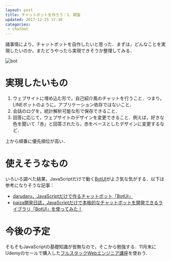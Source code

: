 ```yaml
---
layout: post
title: チャットボットを作ろう：1．調査
updated: 2017-12-25 17:30
categories:
 - chatbot
---
```


諸事情により，チャットボットを自作したいと思った．まずは，どんなことを実現したいのか，またどうやったら実現できそうか整理してみる．

![bot]({{site.baseurl}}/images/2017-12-25-bot.png)

# 実現したいもの

1. ウェブサイトに埋め込む形で，自己紹介風のチャットを行うこと．つまり，LINEボットのように，アプリケーション依存ではないこと．
2. 会話のログを，統計解析可能な形で保存できること．
3. 回答に応じて，ウェブサイトのデザインを変更できること．例えば，好きな色を聞いて「赤」と回答されたら，赤をベースとしたデザインに変更するなど．

上から順番に優先順位が高い．

# 使えそうなもの

いろいろ調べた結果，JavaScriptだけで動く[BotUI](https://botui.org/)がよさ気な気がする．以下は参考になりそうな記事：

* [darudaru，JavaScriptだけで作るチャットボット「BotUI」](http://blog.darudaru-life.com/entry/2017/09/30/095308)
* [paiza開発日誌，JavaScriptだけで本格的なチャットボットを開発できるライブラリ「BotUI」を使ってみた！](http://paiza.hatenablog.com/entry/2017/09/21/%EF%BB%BFJavaScript%E3%81%A0%E3%81%91%E3%81%A7%E6%9C%AC%E6%A0%BC%E7%9A%84%E3%81%AA%E3%83%81%E3%83%A3%E3%83%83%E3%83%88%E3%83%9C%E3%83%83%E3%83%88%E3%82%92%E9%96%8B%E7%99%BA%E3%81%A7%E3%81%8D%E3%82%8B)

# 今後の予定
そもそもJavaScriptの基礎知識が皆無なので，そこから勉強する．11月末にUdemyのセールで購入した[フルスタックWebエンジニア講座](https://www.udemy.com/completeweb2_jp/)を使おう．
